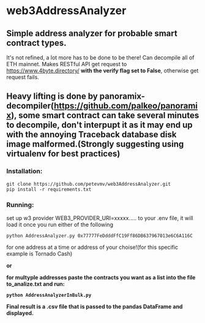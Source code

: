 # web3AddressAnalyzer

## Simple address analyzer for probable smart contract types.
It's not refined, a lot more has to be done to be there!
Can decompile all of ETH mainnet.
Makes RESTful API get request to https://www.4byte.directory/ **with the verify flag set to False**, otherwise get request fails.

## Heavy lifting is done by panoramix-decompiler(https://github.com/palkeo/panoramix), some smart contract can take several minutes to decompile, don't interpupt it as it may end up with the annoying Traceback database disk image malformed.(Strongly suggesting using virtualenv for best practices)


### Installation:
```
git clone https://github.com/petevmv/web3AddressAnalyzer.git
pip install -r requirements.txt
```


### Running:
set up w3 provider WEB3_PROVIDER_URI=xxxxx..... to your .env file, it will load it once you run either of the following 
```
python AddressAnalyzer.py 0x77777FeDdddFfC19Ff86DB637967013e6C6A116C
```
for one address at a time or address of your choise!(for this specific example is Tornado Cash)

<b>or<b>


for multyple addresses paste the contracts you want as a list into the file to_analize.txt and run:

```
python AddressAnalyzerInBulk.py
```
Final result is a .csv file that is passed to the pandas DataFrame and displayed.

 



